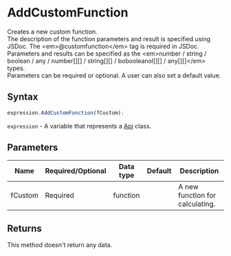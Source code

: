 # AddCustomFunction

Creates a new custom function.\
The description of the function parameters and result is specified using JSDoc. The &lt;em&gt;@customfunction&lt;/em&gt; tag is required in JSDoc.\
Parameters and results can be specified as the &lt;em&gt;number / string / boolean / any / number[][] / string[][] / bobooleanol[][] / any[][]&lt;/em&gt; types.\
Parameters can be required or optional. A user can also set a default value.

## Syntax

```javascript
expression.AddCustomFunction(fCustom);
```

`expression` - A variable that represents a [Api](../Api.md) class.

## Parameters

| **Name** | **Required/Optional** | **Data type** | **Default** | **Description** |
| ------------- | ------------- | ------------- | ------------- | ------------- |
| fCustom | Required | function |  | A new function for calculating. |

## Returns

This method doesn't return any data.